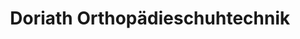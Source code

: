 ---
title: "Doriath Orthopädieschuhtechnik"
url: /bad-aibling/doriath-orthopaedieschuhtechnik/
shop: Schuhe
---